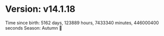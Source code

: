 # Version: v14.1.18
Time since birth: 5162 days, 123889 hours, 7433340 minutes, 446000400 seconds
Season: Autumn 🍁
